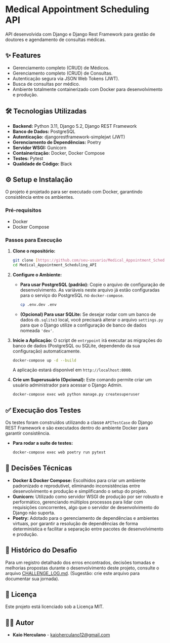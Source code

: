 # Medical Appointment Scheduling API

API desenvolvida com Django e Django Rest Framework para gestão de doutores e agendamento de consultas médicas.

## ✨ Features

- Gerenciamento completo (CRUD) de Médicos.
- Gerenciamento completo (CRUD) de Consultas.
- Autenticação segura via JSON Web Tokens (JWT).
- Busca de consultas por médico.
- Ambiente totalmente containerizado com Docker para desenvolvimento e produção.

## 🛠️ Tecnologias Utilizadas

- **Backend:** Python 3.11, Django 5.2, Django REST Framework
- **Banco de Dados:** PostgreSQL
- **Autenticação:** djangorestframework-simplejwt (JWT)
- **Gerenciamento de Dependências:** Poetry
- **Servidor WSGI:** Gunicorn
- **Containerização:** Docker, Docker Compose
- **Testes:** Pytest
- **Qualidade de Código:** Black

## ⚙️ Setup e Instalação

O projeto é projetado para ser executado com Docker, garantindo consistência entre os ambientes.

### Pré-requisitos
- Docker
- Docker Compose

### Passos para Execução

1. **Clone o repositório:**
   ```bash
   git clone [https://github.com/seu-usuario/Medical_Appointment_Scheduling_API.git](https://github.com/seu-usuario/Medical_Appointment_Scheduling_API.git)
   cd Medical_Appointment_Scheduling_API
   ```

2. **Configure o Ambiente:**
    - **Para usar PostgreSQL (padrão):** Copie o arquivo de configuração de desenvolvimento. As variáveis neste arquivo já estão configuradas para o serviço do PostgreSQL no `docker-compose`.
      ```bash
      cp .env.dev .env
      ```
    - **(Opcional) Para usar SQLite:** Se desejar rodar com um banco de dados `db.sqlite3` local, você precisará alterar o arquivo `settings.py` para que o Django utilize a configuração de banco de dados nomeada `'dev'`.

3. **Inicie a Aplicação:**
   O script de `entrypoint` irá executar as migrações do banco de dados (PostgreSQL ou SQLite, dependendo da sua configuração) automaticamente.
   ```bash
   docker-compose up -d --build
   ```
   A aplicação estará disponível em `http://localhost:8000`.

4. **Crie um Superusuário (Opcional):**
   Este comando permite criar um usuário administrador para acessar o Django Admin.
   ```bash
   docker-compose exec web python manage.py createsuperuser
   ```

## ✅ Execução dos Testes

Os testes foram construídos utilizando a classe `APITestCase` do Django REST Framework e são executados dentro do ambiente Docker para garantir consistência.

-   **Para rodar a suíte de testes:**
    ```bash
    docker-compose exec web poetry run pytest
    ```

## 🧠 Decisões Técnicas

-   **Docker & Docker Compose:** Escolhidos para criar um ambiente padronizado e reprodutível, eliminando inconsistências entre desenvolvimento e produção e simplificando o setup do projeto.
-   **Gunicorn:** Utilizado como servidor WSGI de produção por ser robusto e performático, gerenciando múltiplos processos para lidar com requisições concorrentes, algo que o servidor de desenvolvimento do Django não suporta.
-   **Poetry:** Adotado para o gerenciamento de dependências e ambientes virtuais, por garantir a resolução de dependências de forma determinística e facilitar a separação entre pacotes de desenvolvimento e produção.

## 📝 Histórico do Desafio

Para um registro detalhado dos erros encontrados, decisões tomadas e melhorias propostas durante o desenvolvimento deste projeto, consulte o arquivo [CHALLENGE_LOG.md](CHALLENGE_LOG.md). (Sugestão: crie este arquivo para documentar sua jornada).

## 📜 Licença

Este projeto está licenciado sob a Licença MIT.

## 👨‍💻 Autor

- **Kaio Herculano** - [kaioherculano12@gmail.com](mailto:kaioherculano12@gmail.com)
